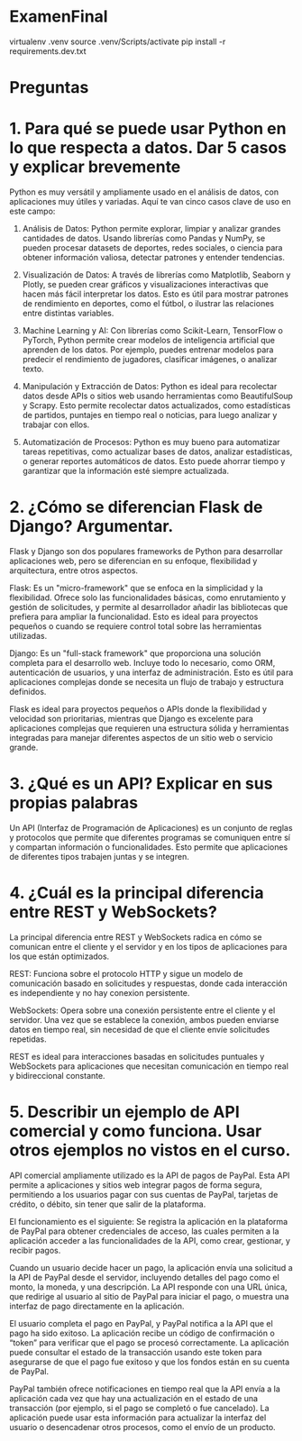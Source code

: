 # ExamenFinal
virtualenv .venv
source .venv/Scripts/activate
pip install -r requirements.dev.txt

# Preguntas

# 1. Para qué se puede usar Python en lo que respecta a datos. Dar 5 casos y explicar brevemente
Python es muy versátil y ampliamente usado en el análisis de datos, con aplicaciones muy útiles y variadas. Aquí te van cinco casos clave de uso en este campo:

1. Análisis de Datos: Python permite explorar, limpiar y analizar grandes cantidades de datos. Usando librerías como Pandas y NumPy, se pueden procesar datasets de deportes, redes sociales, o ciencia para obtener información valiosa, detectar patrones y entender tendencias.

2. Visualización de Datos: A través de librerías como Matplotlib, Seaborn y Plotly, se pueden crear gráficos y visualizaciones interactivas que hacen más fácil interpretar los datos. Esto es útil para mostrar patrones de rendimiento en deportes, como el fútbol, o ilustrar las relaciones entre distintas variables.

3. Machine Learning y AI: Con librerías como Scikit-Learn, TensorFlow o PyTorch, Python permite crear modelos de inteligencia artificial que aprenden de los datos. Por ejemplo, puedes entrenar modelos para predecir el rendimiento de jugadores, clasificar imágenes, o analizar texto.

4. Manipulación y Extracción de Datos: Python es ideal para recolectar datos desde APIs o sitios web usando herramientas como BeautifulSoup y Scrapy. Esto permite recolectar datos actualizados, como estadísticas de partidos, puntajes en tiempo real o noticias, para luego analizar y trabajar con ellos.

5. Automatización de Procesos: Python es muy bueno para automatizar tareas repetitivas, como actualizar bases de datos, analizar estadísticas, o generar reportes automáticos de datos. Esto puede ahorrar tiempo y garantizar que la información esté siempre actualizada.
# 2. ¿Cómo se diferencian Flask de Django? Argumentar.
Flask y Django son dos populares frameworks de Python para desarrollar aplicaciones web, pero se diferencian en su enfoque, flexibilidad y arquitectura, entre otros aspectos.

Flask: Es un "micro-framework" que se enfoca en la simplicidad y la flexibilidad. Ofrece solo las funcionalidades básicas, como enrutamiento y gestión de solicitudes, y permite al desarrollador añadir las bibliotecas que prefiera para ampliar la funcionalidad. Esto es ideal para proyectos pequeños o cuando se requiere control total sobre las herramientas utilizadas.

Django: Es un "full-stack framework" que proporciona una solución completa para el desarrollo web. Incluye todo lo necesario, como ORM, autenticación de usuarios, y una interfaz de administración. Esto es útil para aplicaciones 
complejas donde se necesita un flujo de trabajo y estructura definidos.

Flask es ideal para proyectos pequeños o APIs donde la flexibilidad y velocidad son prioritarias, mientras que Django es excelente para aplicaciones complejas que requieren una estructura sólida y herramientas integradas para manejar diferentes aspectos de un sitio web o servicio grande. 
# 3. ¿Qué es un API? Explicar en sus propias palabras
Un API (Interfaz de Programación de Aplicaciones) es un conjunto de reglas y protocolos que permite que diferentes programas se comuniquen entre sí y compartan información o funcionalidades. Esto permite que aplicaciones de diferentes tipos trabajen juntas y se integren.

# 4. ¿Cuál es la principal diferencia entre REST y WebSockets?
La principal diferencia entre REST y WebSockets radica en cómo se comunican entre el cliente y el servidor y en los tipos de aplicaciones para los que están optimizados.

REST: Funciona sobre el protocolo HTTP y sigue un modelo de comunicación basado en solicitudes y respuestas, donde cada interacción es independiente y no hay conexion persistente.

WebSockets: Opera sobre una conexión persistente entre el cliente y el servidor. Una vez que se establece la conexión, ambos pueden enviarse datos en tiempo real, sin necesidad de que el cliente envíe solicitudes repetidas.

REST es ideal para interacciones basadas en solicitudes puntuales y WebSockets para aplicaciones que necesitan comunicación en tiempo real y bidireccional constante.

# 5. Describir un ejemplo de API comercial y como funciona. Usar otros ejemplos no vistos en el curso.
API comercial ampliamente utilizado es la API de pagos de PayPal. Esta API permite a aplicaciones y sitios web integrar pagos de forma segura, permitiendo a los usuarios pagar con sus cuentas de PayPal, tarjetas de crédito, o débito, sin tener que salir de la plataforma.

El funcionamiento es el siguiente:
Se registra la aplicación en la plataforma de PayPal para obtener credenciales de acceso, las cuales permiten a la aplicación acceder a las funcionalidades de la API, como crear, gestionar, y recibir pagos.

Cuando un usuario decide hacer un pago, la aplicación envía una solicitud a la API de PayPal desde el servidor, incluyendo detalles del pago como el monto, la moneda, y una descripción. La API responde con una URL única, que redirige al usuario al sitio de PayPal para iniciar el pago, o muestra una interfaz de pago directamente en la aplicación.

El usuario completa el pago en PayPal, y PayPal notifica a la API que el pago ha sido exitoso. La aplicación recibe un código de confirmación o “token” para verificar que el pago se procesó correctamente.
La aplicación puede consultar el estado de la transacción usando este token para asegurarse de que el pago fue exitoso y que los fondos están en su cuenta de PayPal.

PayPal también ofrece notificaciones en tiempo real que la API envía a la aplicación cada vez que hay una actualización en el estado de una transacción (por ejemplo, si el pago se completó o fue cancelado).
La aplicación puede usar esta información para actualizar la interfaz del usuario o desencadenar otros procesos, como el envío de un producto.

